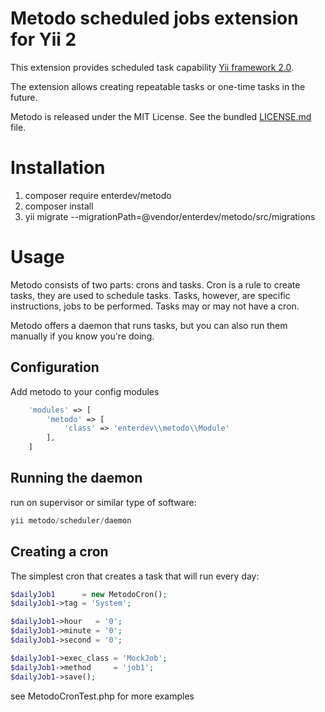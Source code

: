 Metodo scheduled jobs extension for Yii 2
=========================================

This extension provides scheduled task capability [Yii framework 2.0](http://www.yiiframework.com).

The extension allows creating repeatable tasks or one-time tasks in the future.

Metodo is released under the MIT License. See the bundled [LICENSE.md](LICENSE.md) file. 

Installation
============
1. composer require enterdev/metodo
2. composer install
3. yii migrate --migrationPath=@vendor/enterdev/metodo/src/migrations


Usage
=====
Metodo consists of two parts: crons and tasks.
Cron is a rule to create tasks, they are used to schedule tasks.
Tasks, however, are specific instructions, jobs to be performed. Tasks may or may not have a cron.

Metodo offers a daemon that runs tasks, but you can also run them manually if you know you're doing.

Configuration
-------------
Add metodo to your config modules
```php
    'modules' => [
        'metodo' => [
            'class' => 'enterdev\\metodo\\Module'
        ],
    ]
```

Running the daemon
------------------
run on supervisor or similar type of software:
```php
yii metodo/scheduler/daemon
```

Creating a cron
---------------
The simplest cron that creates a task that will run every day:

```php
$dailyJob1      = new MetodoCron();
$dailyJob1->tag = 'System';

$dailyJob1->hour   = '0';
$dailyJob1->minute = '0';
$dailyJob1->second = '0';

$dailyJob1->exec_class = 'MockJob';
$dailyJob1->method     = 'job1';
$dailyJob1->save();
```

see MetodoCronTest.php for more examples


